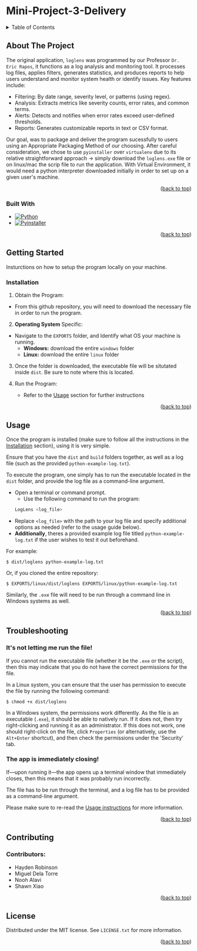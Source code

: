 # Mini-Project-3-Delivery

<!-- TABLE OF CONTENTS -->
<details>
  <summary>Table of Contents</summary>
  <ol>
    <li>
      <a href="#about-the-project">About The Project</a>
      <ul>
        <li><a href="#built-with">Built With</a></li>
      </ul>
    </li>
    <li>
      <a href="#getting-started">Getting Started</a>
      <ul>
        <li><a href="#installation">Installation</a></li>
      </ul>
    </li>
    <li><a href="#usage examples">Usage</a></li>
    <li><a href="#troubleshooting">Troubleshooting</a></li>
    <li><a href="#contributing">Contributing</a></li>
    <li><a href="#license">License</a></li>
  </ol>
</details>



<!-- ABOUT THE PROJECT -->
## About The Project

The original application, `loglens` was programmed by our Professor `Dr. Eric Rapos`,  it functions as a log analysis and monitoring tool. It processes log files, applies filters, generates statistics, and produces reports to help users understand and monitor system health or identify issues. Key features include:

- Filtering: By date range, severity level, or patterns (using regex).
- Analysis: Extracts metrics like severity counts, error rates, and common terms.
- Alerts: Detects and notifies when error rates exceed user-defined thresholds.
- Reports: Generates customizable reports in text or CSV format.


Our goal, was to package and deliver the program sucessfully to users using an Appropriate Packaging Method of our choosing. After careful consideration, we chose to use `pyinstaller` over `virtualenv` due to its relative straightforward approach -> simply download the `loglens.exe` file or on linux/mac the scrip file to run the application. With Virtual Environment, it would need a python interpreter downloaded initially in order to set up on a given user's machine. 


<p align="right">(<a href="#readme-top">back to top</a>)</p>



### Built With

* [![Python][Python.py]][Python-url]
* [![Pyinstaller][Pyinstaller.py]][Pyinstaller-url]


<p align="right">(<a href="#readme-top">back to top</a>)</p>



<!-- GETTING STARTED -->
## Getting Started

Insturctions on how to setup the program locally on your machine. 

### Installation

1. Obtain the Program:
- From this github repository, you will need to download the necessary file in order to run the program.
2. **Operating System** Specific:
- Navigate to the `EXPORTS` folder, and Identify what OS your machine is running. 
  - **Windows:** download the entire `windows` folder
  - **Linux:** download the entire `linux` folder
3. Once the folder is downloaded, the executable file will be situtated inside `dist`. Be sure to note where this is located.
  
4. Run the Program:
   - Refer to the <a href="#Usage">Usage</a> section for further instructions
   
   






<p align="right">(<a href="#readme-top">back to top</a>)</p>



<!-- USAGE EXAMPLES -->
## Usage
Once the program is installed (make sure to follow all the instructions in the <a href="#installation">Installation</a> section), using it is very simple.

Ensure that you have the `dist` and `build` folders together, as well as a log file (such as the provided `python-example-log.txt`). 

To execute the program, one simply has to run the executable located in the `dist` folder, and provide the log file as a command-line argument.
- Open a terminal or command prompt.
   - Use the following command to run the program:
   ```sh
   LogLens <log_file>
   ```
- Replace `<log_file>` with the path to your log file and specify additional options as needed (refer to the usage guide below). 
- **Additionally**, theres a provided example log file titled `python-example-log.txt` if the user wishes to test it out beforehand. 

For example:

```
$ dist/loglens python-example-log.txt
```

Or, if you cloned the entire repository:

```
$ EXPORTS/linux/dist/loglens EXPORTS/linux/python-example-log.txt
```

Similarly, the `.exe` file will need to be run through a command line in Windows systems as well.

<p align="right">(<a href="#readme-top">back to top</a>)</p>


<!-- TROUBLESHOOTING -->
## Troubleshooting
### It's not letting me run the file!
If you cannot run the executable file (whether it be the `.exe` or the script), then this may indicate that you do not have the correct permissions for the file.

In a Linux system, you can ensure that the user has permission to execute the file by running the following command:
```
$ chmod +x dist/loglens
```

In a Windows system, the permissions work differently. As the file is an executable (`.exe`), it should be able to natively run. If it does not, then try right-clicking and running it as an administrator. If this does not work, one should right-click on the file, click `Properties` (or alternatively, use the `Alt+Enter` shortcut), and then check the permissions under the 'Security' tab. 

### The app is immediately closing!
If—upon running it—the app opens up a terminal window that immediately closes, then this means that it was probably run incorrectly.

The file has to be run through the terminal, and a log file has to be provided as a command-line argument.

Please make sure to re-read the <a href="#usage">Usage instructions</a> for more information.

<p align="right">(<a href="#readme-top">back to top</a>)</p>

<!-- CONTRIBUTING -->
## Contributing


### Contributors:
- Hayden Robinson
- Miguel Dela Torre
- Nooh Alavi
- Shawn Xiao

<p align="right">(<a href="#readme-top">back to top</a>)</p>


<!-- LICENSE -->
## License

Distributed under the MIT license. See `LICENSE.txt` for more information.

<p align="right">(<a href="#readme-top">back to top</a>)</p>

<!-- MARKDOWN LINKS & IMAGES -->
<!-- https://www.markdownguide.org/basic-syntax/#reference-style-links -->
[Python.py]:https://img.shields.io/badge/python-3670A0?style=for-the-badge&logo=python&logoColor=ffdd54

[Python-url]:https://www.python.org/
[Pyinstaller-url]: https://pyinstaller.org/en/stable/
[Pyinstaller.py]: https://img.shields.io/pypi/v/pyinstaller